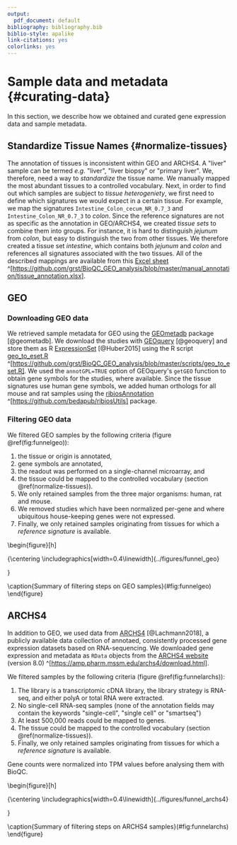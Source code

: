 ```yaml
---
output:
  pdf_document: default
bibliography: bibliography.bib
biblio-style: apalike
link-citations: yes
colorlinks: yes
---
```


# Sample data and metadata {#curating-data}

In this section, we describe how we obtained and curated gene expression data and sample metadata. 


## Standardize Tissue Names {#normalize-tissues}

The annotation of tissues is inconsistent within GEO and ARCHS4. A "liver" sample can be termed *e.g.* "liver", "liver biopsy" or "primary liver". We, therefore, need a way to *standardize* the tissue name. We manually mapped the most abundant tissues to a controlled vocabulary. Next, in order to find out which samples are subject to *tissue heterogeniety*, we first need to define which signatures we would expect in a certain tissue. For example, we map the signatures `Intestine_Colon_cecum_NR_0.7_3` and `Intestine_Colon_NR_0.7_3` to *colon*.
Since the reference signatures are not as specific as the annotation in GEO/ARCHS4, we created *tissue sets* to combine them into groups. For instance, it is hard to distinguish *jejunum* from *colon*, but easy to distinguish the two from other tissues. We therefore created a tissue set *intestine*, which contains both *jejunum* and *colon* and references all signatures associated with the two tissues. All of the described mappings are available from this [Excel sheet](https://github.com/grst/BioQC_GEO_analysis/blob/master/manual_annotation/tissue_annotation.xlsx) ^[https://github.com/grst/BioQC_GEO_analysis/blob/master/manual_annotation/tissue_annotation.xlsx].


## GEO

###  Downloading GEO data

We retrieved sample metadata for GEO using the [GEOmetadb](https://www.bioconductor.org/packages/release/bioc/vignettes/GEOmetadb/inst/doc/GEOmetadb.html) package [@geometadb]. 
We download the studies with [GEOquery](https://bioconductor.org/packages/release/bioc/html/GEOquery.html) [@geoquery] and store them as R [ExpressionSet](https://bioconductor.org/packages/devel/bioc/vignettes/Biobase/inst/doc/ExpressionSetIntroduction.pdf) [@Huber2015] using the R script [geo_to_eset.R](https://github.com/grst/BioQC_GEO_analysis/blob/master/scripts/geo_to_eset.R) ^[https://github.com/grst/BioQC_GEO_analysis/blob/master/scripts/geo_to_eset.R]. We used the `annotGPL=TRUE` option of GEOquery's `getGEO` function to obtain gene symbols for the studies, where available. 
Since the tissue signatures use human gene symbols, we added human orthologs for all mouse and rat samples using the [ribiosAnnotation](https://github.com/bedapub/ribiosUtils) ^[https://github.com/bedapub/ribiosUtils] package. 


###  Filtering GEO data

We filtered GEO samples by the following criteria (figure \@ref(fig:funnelgeo)): 

 1. the tissue or origin is annotated,
 2. gene symbols are annotated,
 3. the readout was performed on a single-channel microarray, and
 4. the tissue could be mapped to the controlled vocabulary (section \@ref(normalize-tissues)). 
 5. We only retained samples from the three major organisms: human, rat and mouse. 
 6. We removed studies which have been normalized per-gene and where ubiquitous house-keeping genes were not expressed. 
 7. Finally, we only retained samples originating from tissues for which a *reference signature* is available. 


\begin{figure}[h]

{\centering \includegraphics[width=0.4\linewidth]{../figures/funnel_geo} 

}

\caption{Summary of filtering steps on GEO samples}(\#fig:funnelgeo)
\end{figure}


## ARCHS4

In addition to GEO, we used data from
[ARCHS4](https://amp.pharm.mssm.edu/archs4/) [@Lachmann2018], a publicly available data
collection of annotaed, consistently processed gene expression datasets based
on RNA-sequencing. We downloaded gene expression and metadata as `RData` objects
from the [ARCHS4 website](https://amp.pharm.mssm.edu/archs4/download.html) (version 8.0) ^[https://amp.pharm.mssm.edu/archs4/download.html]. 

We filtered samples by the following criteria (figure \@ref(fig:funnelarchs)): 

1. The library is a transcriptomic cDNA library, the library strategy is RNA-seq, and either polyA or total RNA were extracted.
2. No single-cell RNA-seq samples (none of the annotation fields may contain the keywords "single-cell", "single cell" or "smartseq")
3. At least 500,000 reads could be mapped to genes. 
4. The tissue could be mapped to the controlled vocabulary (section \@ref(normalize-tissues)). 
5. Finally, we only retained samples originating from tissues for which a *reference signature* is available. 

Gene counts were normalized into TPM values before analysing them with BioQC. 


\begin{figure}[h]

{\centering \includegraphics[width=0.4\linewidth]{../figures/funnel_archs4} 

}

\caption{Summary of filtering steps on ARCHS4 samples}(\#fig:funnelarchs)
\end{figure}




